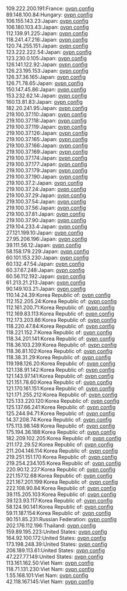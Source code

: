 109.222.200.191:France: [ovpn config](vpn/109_222_200_191.ovpn)  
89.148.100.84:Hungary: [ovpn config](vpn/89_148_100_84.ovpn)  
106.155.143.23:Japan: [ovpn config](vpn/106_155_143_23.ovpn)  
106.180.103.43:Japan: [ovpn config](vpn/106_180_103_43.ovpn)  
112.139.91.225:Japan: [ovpn config](vpn/112_139_91_225.ovpn)  
118.241.47.216:Japan: [ovpn config](vpn/118_241_47_216.ovpn)  
120.74.255.151:Japan: [ovpn config](vpn/120_74_255_151.ovpn)  
123.222.222.54:Japan: [ovpn config](vpn/123_222_222_54.ovpn)  
123.230.0.105:Japan: [ovpn config](vpn/123_230_0_105.ovpn)  
126.141.122.92:Japan: [ovpn config](vpn/126_141_122_92.ovpn)  
126.23.195.153:Japan: [ovpn config](vpn/126_23_195_153.ovpn)  
126.37.36.165:Japan: [ovpn config](vpn/126_37_36_165.ovpn)  
126.71.78.65:Japan: [ovpn config](vpn/126_71_78_65.ovpn)  
150.147.45.86:Japan: [ovpn config](vpn/150_147_45_86.ovpn)  
153.232.62.14:Japan: [ovpn config](vpn/153_232_62_14.ovpn)  
160.13.81.83:Japan: [ovpn config](vpn/160_13_81_83.ovpn)  
182.20.241.95:Japan: [ovpn config](vpn/182_20_241_95.ovpn)  
219.100.37.110:Japan: [ovpn config](vpn/219_100_37_110.ovpn)  
219.100.37.118:Japan: [ovpn config](vpn/219_100_37_118.ovpn)  
219.100.37.119:Japan: [ovpn config](vpn/219_100_37_119.ovpn)  
219.100.37.126:Japan: [ovpn config](vpn/219_100_37_126.ovpn)  
219.100.37.165:Japan: [ovpn config](vpn/219_100_37_165.ovpn)  
219.100.37.166:Japan: [ovpn config](vpn/219_100_37_166.ovpn)  
219.100.37.169:Japan: [ovpn config](vpn/219_100_37_169.ovpn)  
219.100.37.174:Japan: [ovpn config](vpn/219_100_37_174.ovpn)  
219.100.37.177:Japan: [ovpn config](vpn/219_100_37_177.ovpn)  
219.100.37.179:Japan: [ovpn config](vpn/219_100_37_179.ovpn)  
219.100.37.190:Japan: [ovpn config](vpn/219_100_37_190.ovpn)  
219.100.37.2:Japan: [ovpn config](vpn/219_100_37_2.ovpn)  
219.100.37.24:Japan: [ovpn config](vpn/219_100_37_24.ovpn)  
219.100.37.29:Japan: [ovpn config](vpn/219_100_37_29.ovpn)  
219.100.37.54:Japan: [ovpn config](vpn/219_100_37_54.ovpn)  
219.100.37.56:Japan: [ovpn config](vpn/219_100_37_56.ovpn)  
219.100.37.81:Japan: [ovpn config](vpn/219_100_37_81.ovpn)  
219.100.37.90:Japan: [ovpn config](vpn/219_100_37_90.ovpn)  
219.104.233.4:Japan: [ovpn config](vpn/219_104_233_4.ovpn)  
27.121.199.10:Japan: [ovpn config](vpn/27_121_199_10.ovpn)  
27.95.206.196:Japan: [ovpn config](vpn/27_95_206_196.ovpn)  
39.111.56.12:Japan: [ovpn config](vpn/39_111_56_12.ovpn)  
58.158.179.229:Japan: [ovpn config](vpn/58_158_179_229.ovpn)  
60.101.153.230:Japan: [ovpn config](vpn/60_101_153_230.ovpn)  
60.132.47.54:Japan: [ovpn config](vpn/60_132_47_54.ovpn)  
60.37.67.248:Japan: [ovpn config](vpn/60_37_67_248.ovpn)  
60.56.112.192:Japan: [ovpn config](vpn/60_56_112_192.ovpn)  
61.213.21.213:Japan: [ovpn config](vpn/61_213_21_213.ovpn)  
90.149.103.21:Japan: [ovpn config](vpn/90_149_103_21.ovpn)  
110.14.24.39:Korea Republic of: [ovpn config](vpn/110_14_24_39.ovpn)  
112.152.205.24:Korea Republic of: [ovpn config](vpn/112_152_205_24.ovpn)  
112.161.200.71:Korea Republic of: [ovpn config](vpn/112_161_200_71.ovpn)  
112.169.83.113:Korea Republic of: [ovpn config](vpn/112_169_83_113.ovpn)  
112.173.203.86:Korea Republic of: [ovpn config](vpn/112_173_203_86.ovpn)  
118.220.47.84:Korea Republic of: [ovpn config](vpn/118_220_47_84.ovpn)  
118.221.152.7:Korea Republic of: [ovpn config](vpn/118_221_152_7.ovpn)  
118.34.201.141:Korea Republic of: [ovpn config](vpn/118_34_201_141.ovpn)  
118.36.103.239:Korea Republic of: [ovpn config](vpn/118_36_103_239.ovpn)  
118.36.81.102:Korea Republic of: [ovpn config](vpn/118_36_81_102.ovpn)  
118.38.31.29:Korea Republic of: [ovpn config](vpn/118_38_31_29.ovpn)  
119.198.126.20:Korea Republic of: [ovpn config](vpn/119_198_126_20.ovpn)  
121.138.91.142:Korea Republic of: [ovpn config](vpn/121_138_91_142.ovpn)  
121.143.97.141:Korea Republic of: [ovpn config](vpn/121_143_97_141.ovpn)  
121.151.78.60:Korea Republic of: [ovpn config](vpn/121_151_78_60.ovpn)  
121.170.161.151:Korea Republic of: [ovpn config](vpn/121_170_161_151.ovpn)  
121.171.255.212:Korea Republic of: [ovpn config](vpn/121_171_255_212.ovpn)  
125.133.220.120:Korea Republic of: [ovpn config](vpn/125_133_220_120.ovpn)  
125.137.66.241:Korea Republic of: [ovpn config](vpn/125_137_66_241.ovpn)  
125.244.94.71:Korea Republic of: [ovpn config](vpn/125_244_94_71.ovpn)  
14.37.208.74:Korea Republic of: [ovpn config](vpn/14_37_208_74.ovpn)  
175.113.98.148:Korea Republic of: [ovpn config](vpn/175_113_98_148.ovpn)  
175.194.36.188:Korea Republic of: [ovpn config](vpn/175_194_36_188.ovpn)  
182.209.102.205:Korea Republic of: [ovpn config](vpn/182_209_102_205.ovpn)  
211.172.29.52:Korea Republic of: [ovpn config](vpn/211_172_29_52.ovpn)  
211.204.146.114:Korea Republic of: [ovpn config](vpn/211_204_146_114.ovpn)  
219.251.151.170:Korea Republic of: [ovpn config](vpn/219_251_151_170.ovpn)  
219.254.234.105:Korea Republic of: [ovpn config](vpn/219_254_234_105.ovpn)  
220.90.12.227:Korea Republic of: [ovpn config](vpn/220_90_12_227.ovpn)  
221.157.12.68:Korea Republic of: [ovpn config](vpn/221_157_12_68.ovpn)  
221.167.201.199:Korea Republic of: [ovpn config](vpn/221_167_201_199.ovpn)  
222.108.90.84:Korea Republic of: [ovpn config](vpn/222_108_90_84.ovpn)  
39.115.205.103:Korea Republic of: [ovpn config](vpn/39_115_205_103.ovpn)  
39.123.93.117:Korea Republic of: [ovpn config](vpn/39_123_93_117.ovpn)  
58.124.90.141:Korea Republic of: [ovpn config](vpn/58_124_90_141.ovpn)  
59.11.187.154:Korea Republic of: [ovpn config](vpn/59_11_187_154.ovpn)  
90.151.85.231:Russian Federation: [ovpn config](vpn/90_151_85_231.ovpn)  
202.176.112.196:Thailand: [ovpn config](vpn/202_176_112_196.ovpn)  
159.89.195.223:United States: [ovpn config](vpn/159_89_195_223.ovpn)  
164.92.100.172:United States: [ovpn config](vpn/164_92_100_172.ovpn)  
173.198.248.39:United States: [ovpn config](vpn/173_198_248_39.ovpn)  
206.189.113.61:United States: [ovpn config](vpn/206_189_113_61.ovpn)  
47.227.77.149:United States: [ovpn config](vpn/47_227_77_149.ovpn)  
113.161.162.50:Viet Nam: [ovpn config](vpn/113_161_162_50.ovpn)  
118.71.131.230:Viet Nam: [ovpn config](vpn/118_71_131_230.ovpn)  
1.55.168.101:Viet Nam: [ovpn config](vpn/1_55_168_101.ovpn)  
42.118.167.145:Viet Nam: [ovpn config](vpn/42_118_167_145.ovpn)  
